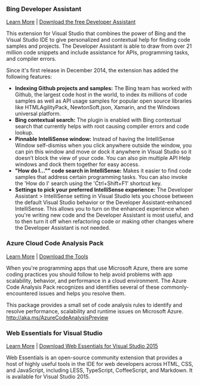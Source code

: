<properties
    pageTitle="Related Releases"
    description=" "
    slug="relatedreleases2015"
    order="900"    
    keywords="visual studio, vs2015, vs, visualstudio, related products"
/>

### Bing Developer Assistant

[Learn More](http://blogs.msdn.com/b/onecode/p/devassistant.aspx) | [Download the free Developer Assistant](https://visualstudiogallery.msdn.microsoft.com/a1166718-a2d9-4a48-a5fd-504ff4ad1b65)

This extension for Visual Studio that combines the power of Bing and the Visual Studio IDE to give personalized and contextual help for finding code samples and projects. The Developer Assistant is able to draw from over 21 million code snippets and include assistance for APIs, programming tasks, and compiler errors.

Since it's first release in December 2014, the extension has added the following features:

- **Indexing Github projects and samples:** The Bing team has worked with Github, the largest code host in the world, to index its millions of code samples as well as API usage samples for popular open source libraries like HTMLAgilityPack, NewtonSoft.json, Xamarin, and the Windows universal platform.
- **Bing contextual search:** The plugin is enabled with Bing contextual search that currently helps with root causing compiler errors and code lookup.
- **Pinnable IntelliSense window:** Instead of having the IntelliSense Window self-dismiss when you click anywhere outside the window, you can pin this window and move or dock it anywhere in Visual Studio so it doesn’t block the view of your code. You can also pin multiple API Help windows and dock them together for easy access.
- **"How do I…"” code search in IntelliSense:** Makes it easier to find code samples that address certain programming tasks. You can also invoke the 'How do I' search using the 'Ctrl+Shift+F1' shortcut key.
- **Settings to pick your preferred IntelliSense experience:** The Developer Assistant > IntelliSense setting in Visual Studio lets you choose between the default Visual Studio behavior or the Developer Assistant-enhanced IntelliSense. This allows you to turn on the enhanced experience when you're writing new code and the Developer Assistant is most useful, and to then turn it off when refactoring code or making other changes where the Developer Assistant is not needed. 


### Azure Cloud Code Analysis Pack

[Learn More](https://msdn.microsoft.com/en-US/library/2b8dee02-55fc-430b-9047-523c8e943032) | [Download the Tools](http://go.microsoft.com/fwlink/?LinkId=517815)

When you're programming apps that use Microsoft Azure, there are some coding practices you should follow to help avoid problems with app scalability, behavior, and performance in a cloud environment. The Azure Code Analysis Pack recognizes and identifies several of these commonly-encountered issues and helps you resolve them. 

This package provides a small set of code analysis rules to identify and resolve performance, scalability and runtime issues on Microsoft Azure. http://aka.ms/AzureCodeAnalysisPreview



### Web Essentials for Visual Studio

[Learn More](http://vswebessentials.com/) | [Download Web Essentials for Visual Studio 2015](http://vswebessentials.com/download)

Web Essentials is an open-source community extension that provides a host of highly useful tools in the IDE for web developers across HTML, CSS, and JavaScript, including LESS, TypeScript, CoffeeScript, and Markdown. It is available for Visual Studio 2015.

